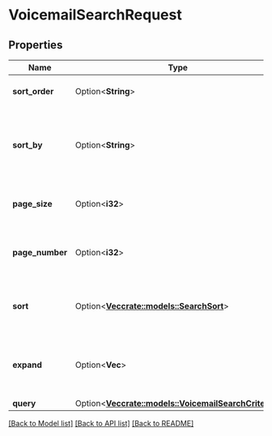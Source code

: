 # VoicemailSearchRequest

## Properties

Name | Type | Description | Notes
------------ | ------------- | ------------- | -------------
**sort_order** | Option<**String**> | The sort order for results | [optional]
**sort_by** | Option<**String**> | The field in the resource that you want to sort the results by | [optional]
**page_size** | Option<**i32**> | The number of results per page | [optional]
**page_number** | Option<**i32**> | The page of resources you want to retrieve | [optional]
**sort** | Option<[**Vec<crate::models::SearchSort>**](SearchSort.md)> | Multi-value sort order, list of multiple sort values | [optional]
**expand** | Option<**Vec<String>**> | Provides more details about a specified resource | [optional]
**query** | Option<[**Vec<crate::models::VoicemailSearchCriteria>**](VoicemailSearchCriteria.md)> |  | [optional]

[[Back to Model list]](../README.md#documentation-for-models) [[Back to API list]](../README.md#documentation-for-api-endpoints) [[Back to README]](../README.md)


